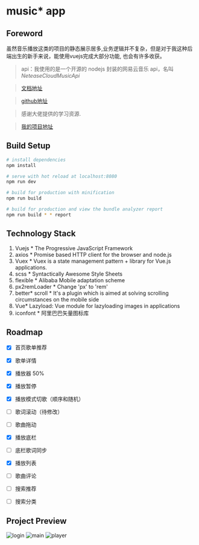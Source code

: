 # music* app

## Foreword

虽然音乐播放这类的项目的静态展示居多,业务逻辑并不复杂，但是对于我这种后端出生的新手来说，能使用vuejs完成大部分功能, 也会有许多收获。

> api：我使用的是一个开源的 nodejs 封装的网易云音乐 api，名叫*NeteaseCloudMusicApi*

> [文档地址](https://binaryify.github.io/NeteaseCloudMusicApi/#/)

> [github地址](https://github.com/Binaryify/NeteaseCloudMusicApi)

> 感谢大佬提供的学习资源.

> [我的项目地址](https://github.com/liuyishiforever/music-app)


## Build Setup

``` bash
# install dependencies
npm install

# serve with hot reload at localhost:8080
npm run dev

# build for production with minification
npm run build

# build for production and view the bundle analyzer report
npm run build * * report
```
## Technology Stack
1. Vuejs *  The Progressive JavaScript Framework
2. axios *  Promise based HTTP client for the browser and node.js
3. Vuex *  Vuex is a state management pattern + library for Vue.js applications. 
4. scss *  Syntactically Awesome Style Sheets
5. flexible *  Alibaba Mobile adaptation scheme
6. px2remLoader *  Change 'px' to 'rem'
7. better* scroll *  It's a plugin which is aimed at solving scrolling circumstances on the mobile side
8. Vue* Lazyload: Vue module for lazyloading images in applications
9. iconfont *  阿里巴巴矢量图标库

## Roadmap

* [x] 首页歌单推荐

* [x] 歌单详情

* [x] 播放器 50%

* [x] 播放暂停

* [x] 播放模式切歌（顺序和随机）

* [ ] 歌词滚动（待修改）

* [ ] 歌曲拖动

* [x] 播放底栏

* [ ] 底栏歌词同步

* [x] 播放列表

* [ ] 歌曲评论

* [ ] 搜索推荐

* [ ] 搜索分类


## Project Preview

![login](http://wx2.sinaimg.cn/mw690/0060lm7Tly1fvsye67b76g309n0h8dik.gif)
![main](http://wx4.sinaimg.cn/mw690/0060lm7Tly1fvsye8pq2ag309n0h8tyd.gif)
![player](http://wx2.sinaimg.cn/mw690/0060lm7Tly1fvsyec5jj9g309n0h8b29.gif)
